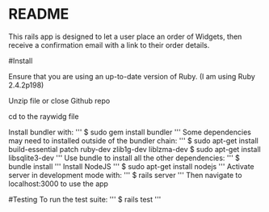 # README

This rails app is designed to let a user place an order of Widgets, then receive a confirmation email with a link to their order details. 

#Install

Ensure that you are using an up-to-date version of Ruby. (I am using Ruby 2.4.2p198)

Unzip file or close Github repo 

cd to the raywidg file

Install bundler with:
'''
    $ sudo gem install bundler
'''
Some dependencies may need to installed outside of the bundler chain:
'''
    $ sudo apt-get install build-essential patch ruby-dev zlib1g-dev liblzma-dev
    $ sudo apt-get install libsqlite3-dev
'''
Use bundle to install all the other dependencies:
'''
    $ bundle install
'''
Install NodeJS
'''
    $ sudo apt-get install nodejs
'''
Activate server in development mode with:
'''
    $ rails server
'''
Then navigate to localhost:3000 to use the app

#Testing
To run the test suite:
'''
    $ rails test
'''


